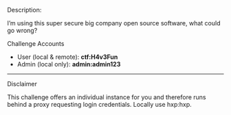 Description:

I’m using this super secure big company open source software, what could go wrong?

Challenge Accounts
* User (local & remote): **ctf:H4v3Fun**
* Admin (local only): **admin:admin123**

***

Disclaimer

This challenge offers an individual instance for you and therefore runs behind a proxy requesting login credentials. Locally use hxp:hxp.
